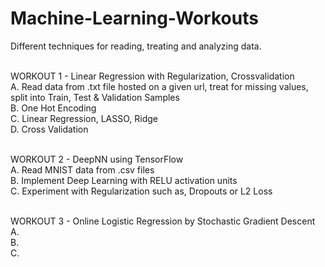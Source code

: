 # Machine-Learning-Workouts
Different techniques for reading, treating and analyzing data.

<br /> WORKOUT 1 - Linear Regression with Regularization, Crossvalidation
<br /> A. Read data from .txt file hosted on a given url, treat for missing values, split into Train, Test & Validation Samples
<br /> B. One Hot Encoding
<br /> C. Linear Regression, LASSO, Ridge
<br /> D. Cross Validation


<br /> WORKOUT 2 - DeepNN using TensorFlow
<br /> A. Read MNIST data from .csv files
<br /> B. Implement Deep Learning with RELU activation units
<br /> C. Experiment with Regularization such as, Dropouts or L2 Loss


<br /> WORKOUT 3 - Online Logistic Regression by Stochastic Gradient Descent
<br /> A. 
<br /> B. 
<br /> C. 
